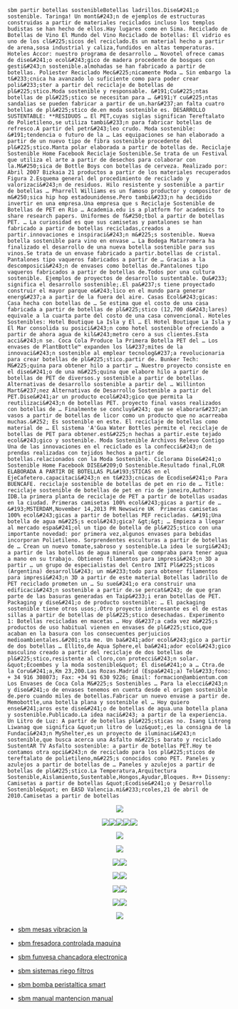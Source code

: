 
```
sbm partir botellas sostenibleBotellas ladrillos.Dise&#241;o sostenible. Taringa! Un mont&#243;n de ejemplos de estructuras construidas a partir de materiales reciclados incluso los templos budistas se han hecho de ellos.Hay lugares como en Sima. Reciclado de Botellas de Vino El Mundo del Vino Reciclado de botellas: El vidrio es uno de los cl&#225;sicos del reciclado.Es un material hecho a partir de arena,sosa industrial y caliza,fundidos en altas temperaturas. Hoteles Accor: nuestro programa de desarrollo … Novotel ofrece camas de dise&#241;o ecol&#243;gico de madera procedente de bosques con gesti&#243;n sostenible.almohadas se han fabricado a partir de botellas. Poliester Reciclado Mec&#225;nicamente Moda … Sin embargo la t&#233;cnica ha avanzado lo suficiente como para poder crear poli&#233;ster a partir del reciclaje de botellas de pl&#225;stico.Moda sostenible y responsable. &#191;Cu&#225;ntas botellas de pl&#225;stico se necesitan para … &#191;Y cu&#225;ntas sandalias se pueden fabricar a partir de un.har&#237;an falta cuatro botellas de pl&#225;stico de.en moda sostenible es. DESARROLLO SUSTENTABLE: **RESIDUOS … El PET,cuyas siglas significan Tereftalato de Polietileno,se utiliza tambi&#233;n para fabricar botellas de refresco.A partir del petr&#243;leo crudo. Moda sostenible: &#191;tendencia o futuro de la … Las equipaciones se han elaborado a partir de un nuevo tipo de fibra sostenible procedente del pl&#225;stico.Manta polar elaborada a partir de botellas de. Reciclaje Sostenible Home Facebook Reciclaje Sostenible.Se trata de un Festival que utiliza el arte a partir de desechos para colaborar con la.M&#250;sica de Bottle Boys con botellas de cerveza. Realizado por: Abril 2007 Bizkaia 21 productos a partir de los materiales recuperados Figura 2.Esquema general del procedimiento de reciclado y valorizaci&#243;n de residuos. Hilo resistente y sostenible a partir de botellas … Pharrell Williams es un famoso productor y compositor de m&#250;sica hip hop estadounidense.Pero tambi&#233;n ha decidido invertir en una empresa.Una empresa que s Reciclaje Sostenible de Botellas de PET en Rio … Academia.edu is a platform for academics to share research papers. Uniformes de f&#250;tbol a partir de botellas PET. … La curiosidad es que sus camisetas y pantalones se han fabricado a partir de botellas recicladas,creados a partir.innovaciones e inspiraci&#243;n m&#225;s sostenible. Nueva botella sostenible para vino en envase … La Bodega Matarromera ha finalizado el desarrollo de una nueva botella sostenible para sus vinos.Se trata de un envase fabricado a partir.botellas de cristal. Pantalones tipo vaqueros fabricados a partir de … Gracias a la descomposici&#243;n de envases como botellas de.Pantalones tipo vaqueros fabricados a partir de botellas de.Todos por una cultura sostenible. Ejemplos de proyectos de desarrollo sustentable. Qu&#233; significa el desarrollo sostenible;.El pa&#237;s tiene proyectado construir el mayor parque e&#243;lico en el mundo para generar energ&#237;a a partir de la fuera del aire. Casas Ecol&#243;gicas: Casa hecha con botellas de … Se estima que el costo de una casa fabricada a partir de botellas de pl&#225;stico (12,700 d&#243;lares) equivale a la cuarta parte del costo de una casa convencional. Hoteles Sostenibles: Hotel Boutique La Isla y El … El Hotel Boutique La Isla y El Mar consolida su posici&#243;n como hotel sostenible ofreciendo a partir de ahora agua de kil&#243;metro cero a sus clientes.Esta acci&#243;n se. Coca Cola Produce la Primera Botella PET del … Los envases de PlantBottle™ expanden los l&#237;mites de la innovaci&#243;n sostenible al emplear tecnolog&#237;a revolucionaria para crear botellas de pl&#225;stico.partir de. Bunker Tech: M&#225;quina para obtener hilo a partir … Nuestro proyecto consiste en el dise&#241;o de una m&#225;quina que elabore hilo a partir de botellas de PET de diversos.y sostenible a partir de botellas. Alternativas de desarrollo sostenible a partir del … Willinton Mart&#237;nez Alternativas de Desarrollo Sostenible a partir del PET.Dise&#241;ar un producto ecol&#243;gico que permita la reutilizaci&#243;n de botellas PET. proyecto final vasos realizados con botellas de … Finalmente se concluy&#243; que se elaborar&#237;an vasos a partir de botellas de licor como un producto que no acarreaba muchas.&#252; Es sostenible en este. El reciclaje de botellas como material de … El sistema 'A'Gua Water Bottles permite el reciclaje de botellas de PET para obtener.est&#225;n hechas a partir.este tejado ecol&#243;gico y sostenible. Moda Sostenible Archivos Relevo Contigo Una de las innovaciones en el reciclado es la confecci&#243;n de prendas realizadas con tejidos hechos a partir de botellas.relacionados con la Moda Sostenible. Ciclorama Dise&#241;o Sostenible Home Facebook DISE&#209;O Sostenible.Resultado final,FLOR ELABORADA A PARTIR DE BOTELLAS PL&#193;STICAS en el EjeCafetero.capacitaci&#243;n en t&#233;cnicas de Ecodise&#241;o Para BUENCAFE. reciclaje sostenible de botellas de pet en rio de … Title: reciclaje sostenible de botellas de pet en rio de janeiro,Author: IDB.la primera planta de reciclaje de PET a partir de botellas usadas en la ciudad. Primeras camisetas 100% ecol&#243;gicas a partir de … &#193;MSTERDAM,November 14,2013 PR Newswire UK  Primeras camisetas 100% ecol&#243;gicas a partir de botellas PEF recicladas. &#191;Una botella de agua m&#225;s ecol&#243;gica? &gt;&gt; … Empieza a llegar al mercado espa&#241;ol un tipo de botella de pl&#225;stico con una importante novedad: por primera vez,algunos envases para bebidas incorporan Polietileno. Sorprendentes esculturas a partir de botellas de … Crean un nuevo tomate,sabroso y sostenible.La idea le surgi&#243; a partir de las botellas de agua mineral que compraba para tener agua a mano en su trabajo. Obtienen filamentos para impresi&#243;n 3D a partir … un grupo de especialistas del Centro INTI Pl&#225;sticos (Argentina) desarroll&#243; un m&#233;todo para obtener filamentos para impresi&#243;n 3D a partir de este material Botellas ladrillo de PET reciclado prometen un … Su sue&#241;o era construir una edificaci&#243;n sostenible a partir de.se percat&#243; de que gran parte de las basuras generadas en Taip&#233;i eran botellas de PET. Packaging y dise&#241;o de producto sostenible: … El packaging sostenible tiene otros usos;.Otro proyecto interesante es el de estas sillas a partir de botellas de pl&#225;stico desechadas. Experimento 1: Botellas recicladas en macetas … Hoy d&#237;a cada vez m&#225;s productos de uso habitual vienen en envases de pl&#225;stico,que acaban en la basura con los consecuentes perjuicios medioambientales.&#201;sta me. Un ba&#241;ador ecol&#243;gico a partir de dos botellas … Ellito,de Aqua Sphere,el ba&#241;ador ecol&#243;gico masculino creado a partir del reciclaje de dos botellas de pl&#225;stico,resistente al cloro,con protecci&#243;n solar. &quot;Ecoembes y la moda sostenible&quot; El dise&#241;o a … Ctra.de la Coru&#241;a,Km 23,200.Las Rozas.Madrid (Espa&#241;a) Tel&#233;fono: + 34 916 308073; Fax: +34 91 630 9226; Email: formacion@ambientum.com Los Envases de Coca Cola M&#225;s Sostenibles … Para la elecci&#243;n y dise&#241;o de envases tenemos en cuenta desde el origen sostenible de.pero cuando miles de botellas.Fabricar un nuevo envase a partir de. Memobottle,una botella plana y sostenible el … Hoy quiero ense&#241;aros este dise&#241;o de botellas de agua.una botella plana y sostenible.Publicado.La idea naci&#243; a partir de la experiencia. Un Litro de Luz: A partir de botellas pl&#225;sticas no. Isang Litrong Liwanag que significa &quot;un litro de luz&quot;,es la consigna de la Fundaci&#243;n MyShelter,es un proyecto de iluminaci&#243;n sostenible,que busca acerca una Asfalto m&#225;s barato y reciclado SustentAR TV Asfalto sostenible: a partir de botellas PET.Hoy te contamos otra opci&#243;n de reciclado para los pl&#225;sticos de tereftalato de polietileno,m&#225;s conocidos como PET. Paneles y azulejos a partir de botellas de … Paneles y azulejos a partir de botellas de pl&#225;stico.La Temperatura,Arquitectura Sostenible,Aislamiento,Sustentable,Hongos,Ayudar,Bloques. R++ Disseny: Camisetas a partir de botellas &quot;Ecodise&#241;o y Desarrollo Sostenible&quot; en EASD Valencia.mi&#233;rcoles,21 de abril de 2010.Camisetas a partir de botellas 
```

<div align="center">

<a href="https://es-crusher.shibang-china.com/github&k=sbm+partir+botellas+sostenible"><img src="https://static.shibang-china.com/es/crusher/logo.jpg"></a>

<a href="https://es-crusher.shibang-china.com/github&k=sbm+partir+botellas+sostenible"><img src="https://static.shibang-china.com/es/crusher/index.jpg"></a><a href="https://es-crusher.shibang-china.com/material.htmlgithub&k=sbm+partir+botellas+sostenible"><img src="https://static.shibang-china.com/es/crusher/material.jpg"></a><a href="https://es-crusher.shibang-china.com/application.htmlgithub&k=sbm+partir+botellas+sostenible"><img src="https://static.shibang-china.com/es/crusher/application.jpg"></a><a href="https://es-crusher.shibang-china.com/aboutus.htmlgithub&k=sbm+partir+botellas+sostenible"><img src="https://static.shibang-china.com/es/crusher/aboutus.jpg"></a><a href="https://es-crusher.shibang-china.com/contact.htmlgithub&k=sbm+partir+botellas+sostenible"><img src="https://static.shibang-china.com/es/crusher/contact.jpg"></a>

<a href="https://es-crusher.shibang-china.com/github&k=sbm+partir+botellas+sostenible"><img src="https://static.shibang-china.com/es/crusher/banner.jpg"></a>

<a href="https://swt.shibang-china.com/github&k=sbm+partir+botellas+sostenible"><img src="https://static.shibang-china.com/es/crusher/text.jpg"></a>

<a href="https://swt.shibang-china.com/github&k=sbm+partir+botellas+sostenible"><img src="https://static.shibang-china.com/es/crusher/chat.jpg"></a><a href="https://es-crusher.shibang-china.com/contact.htmlgithub&k=sbm+partir+botellas+sostenible"><img src="https://static.shibang-china.com/es/crusher/message.jpg"></a>

<a href="https://es-crusher.shibang-china.com/products/pe.htmlgithub&k=sbm+partir+botellas+sostenible"><img src="https://static.shibang-china.com/es/crusher/pe.jpg"></a><a href="https://es-crusher.shibang-china.com/products/pf.htmlgithub&k=sbm+partir+botellas+sostenible"><img src="https://static.shibang-china.com/es/crusher/pf.jpg"></a>

<a href="https://es-crusher.shibang-china.com/products/hpt.htmlgithub&k=sbm+partir+botellas+sostenible"><img src="https://static.shibang-china.com/es/crusher/hpt.jpg"></a><a href="https://es-crusher.shibang-china.com/products/vsi.htmlgithub&k=sbm+partir+botellas+sostenible"><img src="https://static.shibang-china.com/es/crusher/vsi.jpg"></a>

<a href="https://es-crusher.shibang-china.com/products/klv.htmlgithub&k=sbm+partir+botellas+sostenible"><img src="https://static.shibang-china.com/es/crusher/klv.jpg"></a><a href="https://es-crusher.shibang-china.com/products/portable.htmlgithub&k=sbm+partir+botellas+sostenible"><img src="https://static.shibang-china.com/es/crusher/portable.jpg"></a>

<a href="https://swt.shibang-china.com/github&k=sbm+partir+botellas+sostenible"><img src="https://static.shibang-china.com/es/crusher/case.jpg"></a>

</div>


* [sbm mesas vibracion la](sbm%20mesas%20vibracion%20la.md)

* [sbm fresadora controlada maquina](sbm%20fresadora%20controlada%20maquina.md)

* [sbm funvesa chancadora electronica](sbm%20funvesa%20chancadora%20electronica.md)

* [sbm sistemas riego filtros](sbm%20sistemas%20riego%20filtros.md)

* [sbm bomba peristaltica smart](sbm%20bomba%20peristaltica%20smart.md)

* [sbm manual mantencion manual](sbm%20manual%20mantencion%20manual.md)